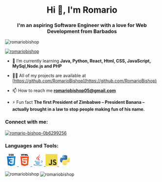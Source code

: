 <h1 align="center">Hi 👋, I'm Romario </h1>
<h3 align="center">I'm an aspiring Software Engineer with a love for Web Development from Barbados</h3>

<p align="left"> <img src="https://komarev.com/ghpvc/?username=romariobishop&label=Profile%20views&color=0e75b6&style=flat" alt="romariobishop" /> </p>

<p align="left"> <a href="https://github.com/ryo-ma/github-profile-trophy"><img src="https://github-profile-trophy.vercel.app/?username=romariobishop" alt="romariobishop" /></a> </p>

- 🌱 I’m currently learning **Java, Python, React, Html, CSS, JavaScript, MySql,Node.js and PHP**

- 👨‍💻 All of my projects are available at [https://github.com/RomarioBishop](https://github.com/RomarioBishop)

- 📫 How to reach me **romariobishop05@gmail.com**

- ⚡ Fun fact **The first President of Zimbabwe – President Banana – actually brought in a law to stop people making fun of his name.**

<h3 align="left">Connect with me:</h3>
<p align="left">
<a href="https://linkedin.com/in/romario-bishop-0b6299256" target="blank"><img align="center" src="https://raw.githubusercontent.com/rahuldkjain/github-profile-readme-generator/master/src/images/icons/Social/linked-in-alt.svg" alt="romario-bishop-0b6299256" height="30" width="40" /></a>
</p>

<h3 align="left">Languages and Tools:</h3>
<p align="left"> <a href="https://www.w3schools.com/css/" target="_blank" rel="noreferrer"> <img src="https://raw.githubusercontent.com/devicons/devicon/master/icons/css3/css3-original-wordmark.svg" alt="css3" width="40" height="40"/> </a> <a href="https://www.w3.org/html/" target="_blank" rel="noreferrer"> <img src="https://raw.githubusercontent.com/devicons/devicon/master/icons/html5/html5-original-wordmark.svg" alt="html5" width="40" height="40"/> </a> <a href="https://www.java.com" target="_blank" rel="noreferrer"> <img src="https://raw.githubusercontent.com/devicons/devicon/master/icons/java/java-original.svg" alt="java" width="40" height="40"/> </a> <a href="https://developer.mozilla.org/en-US/docs/Web/JavaScript" target="_blank" rel="noreferrer"> <img src="https://raw.githubusercontent.com/devicons/devicon/master/icons/javascript/javascript-original.svg" alt="javascript" width="40" height="40"/> </a> <a href="https://www.python.org" target="_blank" rel="noreferrer"> <img src="https://raw.githubusercontent.com/devicons/devicon/master/icons/python/python-original.svg" alt="python" width="40" height="40"/> </a> </p>

<p><img align="left" src="https://github-readme-stats.vercel.app/api/top-langs?username=romariobishop&show_icons=true&locale=en&layout=compact" alt="romariobishop" /></p>

<p>&nbsp;<img align="center" src="https://github-readme-stats.vercel.app/api?username=romariobishop&show_icons=true&locale=en" alt="romariobishop" /></p>
